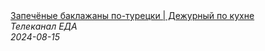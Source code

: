 <!--2024-08-15 22:25:07-->
<div class="yb">
  <a class="nodecor" href="/index.html?eda/zapechenye_baklajany_po-turecki_dejurnyj_po_kuhne">
    <img class="preview" data-videoid="eh6HVIBdi8k" src="https://i2.ytimg.com/vi/eh6HVIBdi8k/hqdefault.jpg" align="middle" alt="">
  </a>
  <div class="inlbl text">
    <a class="nodecor" href="/index.html?eda/zapechenye_baklajany_po-turecki_dejurnyj_po_kuhne">Запечёные баклажаны по-турецки | Дежурный по кухне</a><br>
    <i class="smaller2">Телеканал ЕДА</i><br>
    <i class="smaller3">2024-08-15</i>
  </div>
</div>
